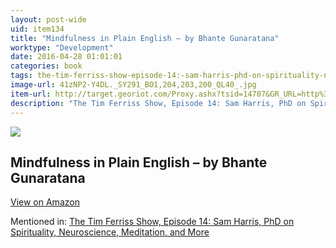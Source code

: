 ```yaml
---
layout: post-wide
uid: item134
title: "Mindfulness in Plain English – by Bhante Gunaratana"
worktype: "Development"
date: 2016-04-28 01:01:01
categories: book
tags: the-tim-ferriss-show-episode-14:-sam-harris-phd-on-spirituality-neuroscience-meditation-and-more
image-url: 41zNP2-Y4DL._SY291_BO1,204,203,200_QL40_.jpg
item-url: http://target.georiot.com/Proxy.ashx?tsid=14707&GR_URL=http%3A%2F%2Fwww.amazon.com%2FMindfulness-Plain-English-20th-Anniversary%2Fdp%2F0861719069%2F
description: "The Tim Ferriss Show, Episode 14: Sam Harris, PhD on Spirituality, Neuroscience, Meditation, and More"
---
```

<a href="http://target.georiot.com/Proxy.ashx?tsid=14707&GR_URL=http%3A%2F%2Fwww.amazon.com%2FMindfulness-Plain-English-20th-Anniversary%2Fdp%2F0861719069%2F" target="blank"><img src="../../../../img/thumbs/41zNP2-Y4DL._SY291_BO1,204,203,200_QL40_.jpg" class="prod-img"></a>
<h2>Mindfulness in Plain English – by Bhante Gunaratana</h2>
<p><a class="btn btn-primary" href="http://target.georiot.com/Proxy.ashx?tsid=14707&GR_URL=http%3A%2F%2Fwww.amazon.com%2FMindfulness-Plain-English-20th-Anniversary%2Fdp%2F0861719069%2F" target="blank">View on Amazon</a><p>
<p>Mentioned in: <a href="http://fourhourworkweek.com/2014/06/18/sam-harris/" target="blank">The Tim Ferriss Show, Episode 14: Sam Harris, PhD on Spirituality, Neuroscience, Meditation, and More</a></p>

